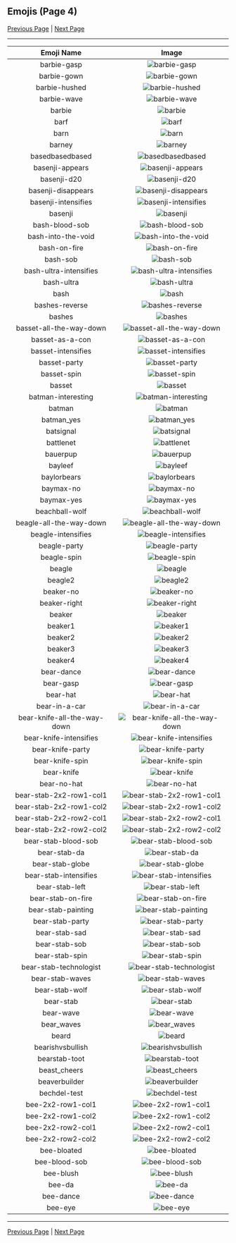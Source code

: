 
## Emojis (Page 4)

[Previous Page](/docs/hny/page-a-0003.md)
  | [Next Page](/docs/hny/page-b-0005.md)

<hr />

|Emoji Name|Image|
| :-: | :-: |
|barbie-gasp| ![barbie-gasp](/emojis/hny/barbie-gasp.gif)|
|barbie-gown| ![barbie-gown](/emojis/hny/barbie-gown.gif)|
|barbie-hushed| ![barbie-hushed](/emojis/hny/barbie-hushed.png)|
|barbie-wave| ![barbie-wave](/emojis/hny/barbie-wave.gif)|
|barbie| ![barbie](/emojis/hny/barbie.png)|
|barf| ![barf](/emojis/hny/barf.png)|
|barn| ![barn](/emojis/hny/barn.png)|
|barney| ![barney](/emojis/hny/barney.png)|
|basedbasedbased| ![basedbasedbased](/emojis/hny/basedbasedbased.png)|
|basenji-appears| ![basenji-appears](/emojis/hny/basenji-appears.gif)|
|basenji-d20| ![basenji-d20](/emojis/hny/basenji-d20.png)|
|basenji-disappears| ![basenji-disappears](/emojis/hny/basenji-disappears.gif)|
|basenji-intensifies| ![basenji-intensifies](/emojis/hny/basenji-intensifies.gif)|
|basenji| ![basenji](/emojis/hny/basenji.png)|
|bash-blood-sob| ![bash-blood-sob](/emojis/hny/bash-blood-sob.png)|
|bash-into-the-void| ![bash-into-the-void](/emojis/hny/bash-into-the-void.gif)|
|bash-on-fire| ![bash-on-fire](/emojis/hny/bash-on-fire.gif)|
|bash-sob| ![bash-sob](/emojis/hny/bash-sob.png)|
|bash-ultra-intensifies| ![bash-ultra-intensifies](/emojis/hny/bash-ultra-intensifies.gif)|
|bash-ultra| ![bash-ultra](/emojis/hny/bash-ultra.png)|
|bash| ![bash](/emojis/hny/bash.png)|
|bashes-reverse| ![bashes-reverse](/emojis/hny/bashes-reverse.gif)|
|bashes| ![bashes](/emojis/hny/bashes.gif)|
|basset-all-the-way-down| ![basset-all-the-way-down](/emojis/hny/basset-all-the-way-down.gif)|
|basset-as-a-con| ![basset-as-a-con](/emojis/hny/basset-as-a-con.png)|
|basset-intensifies| ![basset-intensifies](/emojis/hny/basset-intensifies.gif)|
|basset-party| ![basset-party](/emojis/hny/basset-party.gif)|
|basset-spin| ![basset-spin](/emojis/hny/basset-spin.gif)|
|basset| ![basset](/emojis/hny/basset.png)|
|batman-interesting| ![batman-interesting](/emojis/hny/batman-interesting.gif)|
|batman| ![batman](/emojis/hny/batman.png)|
|batman_yes| ![batman_yes](/emojis/hny/batman_yes.gif)|
|batsignal| ![batsignal](/emojis/hny/batsignal.png)|
|battlenet| ![battlenet](/emojis/hny/battlenet.png)|
|bauerpup| ![bauerpup](/emojis/hny/bauerpup.png)|
|bayleef| ![bayleef](/emojis/hny/bayleef.png)|
|baylorbears| ![baylorbears](/emojis/hny/baylorbears.png)|
|baymax-no| ![baymax-no](/emojis/hny/baymax-no.gif)|
|baymax-yes| ![baymax-yes](/emojis/hny/baymax-yes.gif)|
|beachball-wolf| ![beachball-wolf](/emojis/hny/beachball-wolf.gif)|
|beagle-all-the-way-down| ![beagle-all-the-way-down](/emojis/hny/beagle-all-the-way-down.gif)|
|beagle-intensifies| ![beagle-intensifies](/emojis/hny/beagle-intensifies.gif)|
|beagle-party| ![beagle-party](/emojis/hny/beagle-party.gif)|
|beagle-spin| ![beagle-spin](/emojis/hny/beagle-spin.gif)|
|beagle| ![beagle](/emojis/hny/beagle.jpg)|
|beagle2| ![beagle2](/emojis/hny/beagle2.png)|
|beaker-no| ![beaker-no](/emojis/hny/beaker-no.gif)|
|beaker-right| ![beaker-right](/emojis/hny/beaker-right.png)|
|beaker| ![beaker](/emojis/hny/beaker.png)|
|beaker1| ![beaker1](/emojis/hny/beaker1.png)|
|beaker2| ![beaker2](/emojis/hny/beaker2.png)|
|beaker3| ![beaker3](/emojis/hny/beaker3.png)|
|beaker4| ![beaker4](/emojis/hny/beaker4.png)|
|bear-dance| ![bear-dance](/emojis/hny/bear-dance.gif)|
|bear-gasp| ![bear-gasp](/emojis/hny/bear-gasp.png)|
|bear-hat| ![bear-hat](/emojis/hny/bear-hat.png)|
|bear-in-a-car| ![bear-in-a-car](/emojis/hny/bear-in-a-car.png)|
|bear-knife-all-the-way-down| ![bear-knife-all-the-way-down](/emojis/hny/bear-knife-all-the-way-down.gif)|
|bear-knife-intensifies| ![bear-knife-intensifies](/emojis/hny/bear-knife-intensifies.gif)|
|bear-knife-party| ![bear-knife-party](/emojis/hny/bear-knife-party.gif)|
|bear-knife-spin| ![bear-knife-spin](/emojis/hny/bear-knife-spin.gif)|
|bear-knife| ![bear-knife](/emojis/hny/bear-knife.png)|
|bear-no-hat| ![bear-no-hat](/emojis/hny/bear-no-hat.png)|
|bear-stab-2x2-row1-col1| ![bear-stab-2x2-row1-col1](/emojis/hny/bear-stab-2x2-row1-col1.gif)|
|bear-stab-2x2-row1-col2| ![bear-stab-2x2-row1-col2](/emojis/hny/bear-stab-2x2-row1-col2.gif)|
|bear-stab-2x2-row2-col1| ![bear-stab-2x2-row2-col1](/emojis/hny/bear-stab-2x2-row2-col1.gif)|
|bear-stab-2x2-row2-col2| ![bear-stab-2x2-row2-col2](/emojis/hny/bear-stab-2x2-row2-col2.gif)|
|bear-stab-blood-sob| ![bear-stab-blood-sob](/emojis/hny/bear-stab-blood-sob.png)|
|bear-stab-da| ![bear-stab-da](/emojis/hny/bear-stab-da.png)|
|bear-stab-globe| ![bear-stab-globe](/emojis/hny/bear-stab-globe.gif)|
|bear-stab-intensifies| ![bear-stab-intensifies](/emojis/hny/bear-stab-intensifies.gif)|
|bear-stab-left| ![bear-stab-left](/emojis/hny/bear-stab-left.gif)|
|bear-stab-on-fire| ![bear-stab-on-fire](/emojis/hny/bear-stab-on-fire.gif)|
|bear-stab-painting| ![bear-stab-painting](/emojis/hny/bear-stab-painting.png)|
|bear-stab-party| ![bear-stab-party](/emojis/hny/bear-stab-party.gif)|
|bear-stab-sad| ![bear-stab-sad](/emojis/hny/bear-stab-sad.png)|
|bear-stab-sob| ![bear-stab-sob](/emojis/hny/bear-stab-sob.png)|
|bear-stab-spin| ![bear-stab-spin](/emojis/hny/bear-stab-spin.gif)|
|bear-stab-technologist| ![bear-stab-technologist](/emojis/hny/bear-stab-technologist.png)|
|bear-stab-waves| ![bear-stab-waves](/emojis/hny/bear-stab-waves.gif)|
|bear-stab-wolf| ![bear-stab-wolf](/emojis/hny/bear-stab-wolf.png)|
|bear-stab| ![bear-stab](/emojis/hny/bear-stab.gif)|
|bear-wave| ![bear-wave](/emojis/hny/bear-wave.png)|
|bear_waves| ![bear_waves](/emojis/hny/bear_waves.gif)|
|beard| ![beard](/emojis/hny/beard.png)|
|bearishvsbullish| ![bearishvsbullish](/emojis/hny/bearishvsbullish.png)|
|bearstab-toot| ![bearstab-toot](/emojis/hny/bearstab-toot.gif)|
|beast_cheers| ![beast_cheers](/emojis/hny/beast_cheers.png)|
|beaverbuilder| ![beaverbuilder](/emojis/hny/beaverbuilder.png)|
|bechdel-test| ![bechdel-test](/emojis/hny/bechdel-test.png)|
|bee-2x2-row1-col1| ![bee-2x2-row1-col1](/emojis/hny/bee-2x2-row1-col1.png)|
|bee-2x2-row1-col2| ![bee-2x2-row1-col2](/emojis/hny/bee-2x2-row1-col2.png)|
|bee-2x2-row2-col1| ![bee-2x2-row2-col1](/emojis/hny/bee-2x2-row2-col1.png)|
|bee-2x2-row2-col2| ![bee-2x2-row2-col2](/emojis/hny/bee-2x2-row2-col2.png)|
|bee-bloated| ![bee-bloated](/emojis/hny/bee-bloated.png)|
|bee-blood-sob| ![bee-blood-sob](/emojis/hny/bee-blood-sob.png)|
|bee-blush| ![bee-blush](/emojis/hny/bee-blush.png)|
|bee-da| ![bee-da](/emojis/hny/bee-da.png)|
|bee-dance| ![bee-dance](/emojis/hny/bee-dance.gif)|
|bee-eye| ![bee-eye](/emojis/hny/bee-eye.png)|

<hr/>

[Previous Page](/docs/hny/page-a-0003.md)
  | [Next Page](/docs/hny/page-b-0005.md)